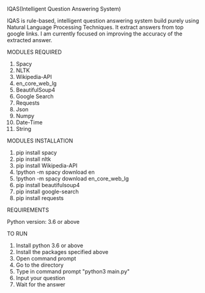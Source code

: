 IQAS(Intelligent Question Answering System)

IQAS is rule-based, intelligent question answering system build purely using Natural Language Processing Techniques. It extract answers from top google links.
I am currently focused on improving the accuracy of the extracted answer.

MODULES REQUIRED

1. Spacy
2. NLTK
3. Wikipedia-API
4. en_core_web_lg
5. BeautifulSoup4
6. Google Search
7. Requests
8. Json
9. Numpy
10. Date-Time
11. String

MODULES INSTALLATION

1. pip install spacy
2. pip install nltk
3. pip install Wikipedia-API
4. !python -m spacy download en
5. !python -m spacy download en_core_web_lg
6. pip install beautifulsoup4
7. pip install google-search
8. pip install requests

REQUIREMENTS

Python version: 3.6 or above

TO RUN

1. Install python 3.6 or above
2. Install the packages specified above
3. Open command prompt
4. Go to the directory
5. Type in command prompt "python3 main.py"
6. Input your question
7. Wait for the answer


